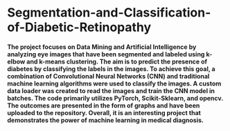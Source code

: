 # Segmentation-and-Classification-of-Diabetic-Retinopathy

####  The project focuses on Data Mining and Artificial Intelligence by analyzing eye images that have been segmented and labeled using k-elbow and k-means clustering. The aim is to predict the presence of diabetes by classifying the labels in the images. To achieve this goal, a combination of Convolutional Neural Networks (CNN) and traditional machine learning algorithms were used to classify the images. A custom data loader was created to read the images and train the CNN model in batches. The code primarily utilizes PyTorch, Scikit-Sklearn, and opencv. The outcomes are presented in the form of graphs and have been uploaded to the repository. Overall, it is an interesting project that demonstrates the power of machine learning in medical diagnosis.
